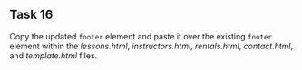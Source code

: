 ## Task 16
Copy the updated `footer` element and paste it over the existing `footer` element within the *lessons.html*, *instructors.html*, *rentals.html*, *contact.html*, and *template.html* files.
 